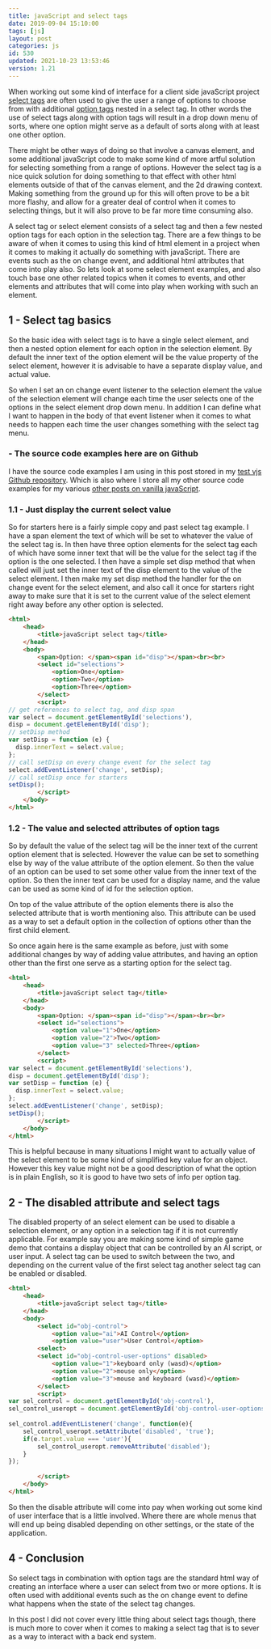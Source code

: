 ```yaml
---
title: javaScript and select tags
date: 2019-09-04 15:10:00
tags: [js]
layout: post
categories: js
id: 530
updated: 2021-10-23 13:53:46
version: 1.21
---
```


When working out some kind of interface for a client side javaScript project [select tags](https://developer.mozilla.org/en-US/docs/Web/HTML/Element/select) are often used to give the user a range of options to choose from with additional [option tags](https://developer.mozilla.org/en-US/docs/Web/HTML/Element/option) nested in a select tag. In other words the use of select tags along with option tags will result in a drop down menu of sorts, where one option might serve as a default of sorts along with at least one other option.

There might be other ways of doing so that involve a canvas element, and some additional javaScript code to make some kind of more artful solution for selecting something from a range of options. However the select tag is a nice quick solution for doing something to that effect with other html elements outside of that of the canvas element, and the 2d drawing context. Making something from the ground up for this will often prove to be a bit more flashy, and allow for a greater deal of control when it comes to selecting things, but it will also prove to be far more time consuming also.

A select tag or select element consists of a select tag and then a few nested option tags for each option in the selection tag. There are a few things to be aware of when it comes to using this kind of html element in a project when it comes to making it actually do something with javaScript. There are events such as the on change event, and additional html attributes that come into play also. So lets look at some select element examples, and also touch base one other related topics when it comes to events, and other elements and attributes that will come into play when working with such an element.

<!-- more -->

## 1 - Select tag basics

So the basic idea with select tags is to have a single select element, and then a nested option element for each option in the selection element. By default the inner text of the option element will be the value property of the select element, however it is advisable to have a separate display value, and actual value. 

So when I set an on change event listener to the selection element the value of the selection element will change each time the user selects one of the options in the select element drop down menu. In addition I can define what I want to happen in the body of that event listener when it comes to what needs to happen each time the user changes something with the select tag menu.

### - The source code examples here are on Github

I have the source code examples I am using in this post stored in my [test vjs Github repository](https://github.com/dustinpfister/test_vjs/tree/master/for_post/js-select-tag). Which is also where I store all my other source code examples for my various [other posts on vanilla javaScript](/categories/js/).

### 1.1 - Just display the current select value

So for starters here is a fairly simple copy and past select tag example. I have a span element the text of which will be set to whatever the value of the select tag is. In then have three option elements for the select tag each of which have some inner text that will be the value for the select tag if the option is the one selected. I then have a simple set disp method that when called will just set the inner text of the disp element to the value of the select element. I then make my set disp method the handler for the on change event for the select element, and also call it once for starters right away to make sure that it is set to the current value of the select element right away before any other option is selected.

```html
<html>
    <head>
        <title>javaScript select tag</title>
    </head>
    <body>
        <span>Option: </span><span id="disp"></span><br><br>
        <select id="selections">
            <option>One</option>
            <option>Two</option>
            <option>Three</option>
        </select>
        <script>
// get references to select tag, and disp span
var select = document.getElementById('selections'),
disp = document.getElementById('disp');
// setDisp method
var setDisp = function (e) {
  disp.innerText = select.value;
};
// call setDisp on every change event for the select tag
select.addEventListener('change', setDisp);
// call setDisp once for starters
setDisp();
        </script>
    </body>
</html>
```

### 1.2 - The value and selected attributes of option tags

So by default the value of the select tag will be the inner text of the current option element that is selected. However the value can be set to something else by way of the value attribute of the option element. So then the value of an option can be used to set some other value from the inner text of the option. So then the inner text can be used for a display name, and the value can be used as some kind of id for the selection option.

On top of the value attribute of the option elements there is also the selected attribute that is worth mentioning also. This attribute can be used as a way to set a default option in the collection of options other than the first child element.

So once again here is the same example as before, just with some additional changes by way of adding value attributes, and having an option other than the first one serve as a starting option for the select tag.

```html
<html>
    <head>
        <title>javaScript select tag</title>
    </head>
    <body>
        <span>Option: </span><span id="disp"></span><br><br>
        <select id="selections">
            <option value="1">One</option>
            <option value="2">Two</option>
            <option value="3" selected>Three</option>
        </select>
        <script>
var select = document.getElementById('selections'),
disp = document.getElementById('disp');
var setDisp = function (e) {
  disp.innerText = select.value;
};
select.addEventListener('change', setDisp);
setDisp();
        </script>
    </body>
</html>
```

This is helpful because in many situations I might want to actually value of the select element to be some kind of simplified key value for an object. However this key value might not be a good description of what the option is in plain English, so it is good to have two sets of info per option tag.

## 2 - The disabled attribute and select tags

The disabled property of an select element can be used to disable a selection element, or any option in a selection tag if it is not currently applicable. For example say you are making some kind of simple game demo that contains a display object that can be controlled by an AI script, or user input. A select tag can be used to switch between the two, and depending on the current value of the first select tag another select tag can be enabled or disabled.

```html
<html>
    <head>
        <title>javaScript select tag</title>
    </head>
    <body>
        <select id="obj-control">
            <option value="ai">AI Control</option>
            <option value="user">User Control</option>
        <select>
        <select id="obj-control-user-options" disabled>
            <option value="1">keyboard only (wasd)</option>
            <option value="2">mouse only</option>
            <option value="3">mouse and keyboard (wasd)</option>
        </select>
        <script>
var sel_control = document.getElementById('obj-control'),
sel_control_useropt = document.getElementById('obj-control-user-options');
 
sel_control.addEventListener('change', function(e){
    sel_control_useropt.setAttribute('disabled', 'true');
    if(e.target.value === 'user'){
        sel_control_useropt.removeAttribute('disabled');
    }
});
 
        </script>
    </body>
</html>
```

So then the disable attribute will come into pay when working out some kind of user interface that is a little involved. Where there are whole menus that will end up being disabled depending on other settings, or the state of the application.

## 4 - Conclusion

So select tags in combination with option tags are the standard html way of creating an interface where a user can select from two or more options. It is often used with additional events such as the on change event to define what happens when the state of the select tag changes.

In this post I did not cover every little thing about select tags though, there is much more to cover when it comes to making a select tag that is to sever as a way to interact with a back end system.
